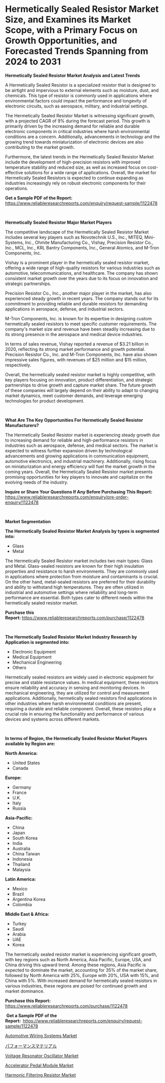 <p><h1>Hermetically Sealed Resistor Market Size, and Examines its Market Scope, with a Primary Focus on Growth Opportunities, and Forecasted Trends Spanning from 2024 to 2031</h1></p><p><strong>Hermetically Sealed Resistor Market Analysis and Latest Trends</strong></p>
<p><p>A Hermetically Sealed Resistor is a specialized resistor that is designed to be airtight and impervious to external elements such as moisture, dust, and chemicals. This type of resistor is commonly used in applications where environmental factors could impact the performance and longevity of electronic circuits, such as aerospace, military, and industrial settings.</p><p>The Hermetically Sealed Resistor Market is witnessing significant growth, with a projected CAGR of 9% during the forecast period. This growth is primarily driven by the increasing demand for reliable and durable electronic components in critical industries where harsh environmental conditions are a concern. Additionally, advancements in technology and the growing trend towards miniaturization of electronic devices are also contributing to the market growth.</p><p>Furthermore, the latest trends in the Hermetically Sealed Resistor Market include the development of high-precision resistors with improved temperature stability and reduced size, as well as increased focus on cost-effective solutions for a wide range of applications. Overall, the market for Hermetically Sealed Resistors is expected to continue expanding as industries increasingly rely on robust electronic components for their operations.</p></p>
<p><strong>Get a Sample PDF of the Report:&nbsp;</strong> <a href="https://www.reliableresearchreports.com/enquiry/request-sample/1122478">https://www.reliableresearchreports.com/enquiry/request-sample/1122478</a></p>
<p>&nbsp;</p>
<p><strong>Hermetically Sealed Resistor Major Market Players</strong></p>
<p><p>The competitive landscape of the Hermetically Sealed Resistor Market includes several key players such as Novotechnik U.S., Inc., MITEQ, Mini-Systems, Inc., Ohmite Manufacturing Co., Vishay, Precision Resistor Co., Inc., MCL, Inc., KRL Bantry Components, Inc., General Atomics, and M-Tron Components, Inc.</p><p>Vishay is a prominent player in the hermetically sealed resistor market, offering a wide range of high-quality resistors for various industries such as automotive, telecommunications, and healthcare. The company has shown consistent market growth over the years due to its focus on innovation and strategic partnerships.</p><p>Precision Resistor Co., Inc., another major player in the market, has also experienced steady growth in recent years. The company stands out for its commitment to providing reliable and durable resistors for demanding applications in aerospace, defense, and industrial sectors.</p><p>M-Tron Components, Inc. is known for its expertise in designing custom hermetically sealed resistors to meet specific customer requirements. The company's market size and revenue have been steadily increasing due to its strong presence in the aerospace and medical device industries.</p><p>In terms of sales revenue, Vishay reported a revenue of $3.21 billion in 2020, reflecting its strong market performance and growth potential. Precision Resistor Co., Inc. and M-Tron Components, Inc. have also shown impressive sales figures, with revenues of $25 million and $15 million, respectively.</p><p>Overall, the hermetically sealed resistor market is highly competitive, with key players focusing on innovation, product differentiation, and strategic partnerships to drive growth and capture market share. The future growth of these companies will largely depend on their ability to adapt to changing market dynamics, meet customer demands, and leverage emerging technologies for product development.</p></p>
<p>&nbsp;</p>
<p><strong>What Are The Key Opportunities For Hermetically Sealed Resistor Manufacturers?</strong></p>
<p><p>The Hermetically Sealed Resistor market is experiencing steady growth due to increasing demand for reliable and high-performance resistors in industries such as aerospace, defense, and medical sectors. The market is expected to witness further expansion driven by technological advancements and growing applications in communication equipment, automotive electronics, and industrial machinery. Additionally, rising focus on miniaturization and energy efficiency will fuel the market growth in the coming years. Overall, the Hermetically Sealed Resistor market presents promising opportunities for key players to innovate and capitalize on the evolving needs of the industry.</p></p>
<p><strong>Inquire or Share Your Questions If Any Before Purchasing This Report:</strong> <a href="https://www.reliableresearchreports.com/enquiry/pre-order-enquiry/1122478">https://www.reliableresearchreports.com/enquiry/pre-order-enquiry/1122478</a></p>
<p>&nbsp;</p>
<p><strong>Market Segmentation</strong></p>
<p><strong>The Hermetically Sealed Resistor Market Analysis by types is segmented into:</strong></p>
<p><ul><li>Glass</li><li>Metal</li></ul></p>
<p><p>The Hermetically Sealed Resistor market includes two main types: Glass and Metal. Glass-sealed resistors are known for their high insulation properties and resistance to harsh environments. They are commonly used in applications where protection from moisture and contaminants is crucial. On the other hand, metal-sealed resistors are preferred for their durability and ability to withstand high temperatures. They are often utilized in industrial and automotive settings where reliability and long-term performance are essential. Both types cater to different needs within the hermetically sealed resistor market.</p></p>
<p><strong>Purchase this Report:&nbsp;</strong><a href="https://www.reliableresearchreports.com/purchase/1122478">https://www.reliableresearchreports.com/purchase/1122478</a></p>
<p>&nbsp;</p>
<p><strong>The Hermetically Sealed Resistor Market Industry Research by Application is segmented into:</strong></p>
<p><ul><li>Electronic Equipment</li><li>Medical Equipment</li><li>Mechanical Engineering</li><li>Others</li></ul></p>
<p><p>Hermetically sealed resistors are widely used in electronic equipment for precise and stable resistance values. In medical equipment, these resistors ensure reliability and accuracy in sensing and monitoring devices. In mechanical engineering, they are utilized for control and measurement applications. Additionally, hermetically sealed resistors find applications in other industries where harsh environmental conditions are present, requiring a durable and reliable component. Overall, these resistors play a crucial role in ensuring the functionality and performance of various devices and systems across different markets.</p></p>
<p>&nbsp;</p>
<p><strong>In terms of Region, the Hermetically Sealed Resistor Market Players available by Region are:</strong></p>
<p>
    <p> <strong> North America: </strong>
        <ul>
            <li>United States</li>
            <li>Canada</li>
        </ul>
        </p> 
    <p> <strong> Europe: </strong>
        <ul>
            <li>Germany</li>
            <li>France</li>
            <li>U.K.</li>
            <li>Italy</li>
            <li>Russia</li>
        </ul>
        </p> 
    <p> <strong> Asia-Pacific: </strong>
        <ul>
            <li>China</li>
            <li>Japan</li>
            <li>South Korea</li>
            <li>India</li>
            <li>Australia</li>
            <li>China Taiwan</li>
            <li>Indonesia</li>
            <li>Thailand</li>
            <li>Malaysia</li>
        </ul>
        </p> 
    <p> <strong> Latin America: </strong>
        <ul>
            <li>Mexico</li>
            <li>Brazil</li>
            <li>Argentina Korea</li>
            <li>Colombia</li>
        </ul>
        </p> 
    <p> <strong> Middle East & Africa: </strong>
        <ul>
            <li>Turkey</li>
            <li>Saudi</li>
            <li>Arabia</li>
            <li>UAE</li>
            <li>Korea</li>
        </ul>
    </p>
    </p>
<p><p>The hermetically sealed resistor market is experiencing significant growth, with key regions such as North America, Asia Pacific, Europe, USA, and China driving this upward trend. Among these regions, Asia Pacific is expected to dominate the market, accounting for 35% of the market share, followed by North America with 25%, Europe with 20%, USA with 15%, and China with 5%. With increased demand for hermetically sealed resistors in various industries, these regions are poised for continued growth and market dominance.</p></p>
<p><strong>Purchase this Report: </strong><a href="https://www.reliableresearchreports.com/purchase/1122478">https://www.reliableresearchreports.com/purchase/1122478</a></p>
<p>&nbsp;<strong>Get a Sample PDF of the Report:&nbsp;&nbsp;</strong><a href="https://www.reliableresearchreports.com/enquiry/request-sample/1122478">https://www.reliableresearchreports.com/enquiry/request-sample/1122478</a></p>
<p><strong></strong></p>
<p><p><a href="https://issuu.com/reportprime-2/docs/automotive-wiring-systems-market-size-2030.pptx">Automotive Wiring Systems Market</a></p><p><a href="https://github.com/lrlmopnhwd79300/Market-Research-Report-List-1/blob/main/256517614352.md">パフォーマンスマテリアル</a></p><p><a href="https://github.com/lubmix/Market-Research-Report-List-2/blob/main/voltage-resonator-oscillator-market.md">Voltage Resonator Oscillator Market</a></p><p><a href="https://issuu.com/reportprime-2/docs/accelerator-pedal-module-market-size-2030.pptx">Accelerator Pedal Module Market</a></p><p><a href="https://github.com/Hazelklievgspy6vdcsmu106w/Market-Research-Report-List-1/blob/main/harmonic-filtering-resistor-market.md">Harmonic Filtering Resistor Market</a></p></p>